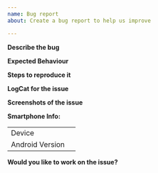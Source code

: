 ```yaml
---
name: Bug report
about: Create a bug report to help us improve

---
```


**Describe the bug**

<!--Please state here what is currently happening.-->

**Expected Behaviour**

<!--State here what the feature should enable the user to do.-->

**Steps to reproduce it**

<!--Add steps to reproduce bugs or add information on the place where the feature should be implemented. Add links to a sample deployment or code.-->

**LogCat for the issue**

<!--Provide logs for the crash here.-->

**Screenshots of the issue**

<!--Where-ever possible add a screenshot of the issue.-->

**Smartphone Info:**
<!-- Please complete the following information -->
|               | |
|---------------|-|
|Device         |<!-- [e.g. Moto G5 Plus] -->|
|Android Version|<!-- [e.g. Oreo 8.1] -->    |

**Would you like to work on the issue?**

<!--Let us know if this issue should be assigned to you or tell us who you think could help to solve this issue.-->